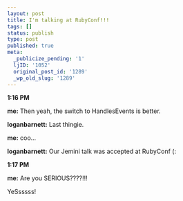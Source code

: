```yaml
---
layout: post
title: I'm talking at RubyConf!!!
tags: []
status: publish
type: post
published: true
meta:
  _publicize_pending: '1'
  ljID: '1052'
  original_post_id: '1289'
  _wp_old_slug: '1289'
---
```


<b>1:16 PM</b>

 <b>me:</b> Then yeah, the switch to HandlesEvents is better.

 <b>loganbarnett:</b> Last thingie.

 <b>me:</b> coo...

 <b>loganbarnett:</b> Our Jemini talk was accepted at RubyConf (:

<b>1:17 PM</b>

 <b>me:</b> Are you SERIOUS????!!!

  YeSsssss!

